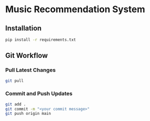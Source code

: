 
# Music Recommendation System

## Installation
```bash
pip install -r requirements.txt
```

## Git Workflow
### Pull Latest Changes
```bash
git pull
```

### Commit and Push Updates
```bash
git add .
git commit -m "<your commit message>"
git push origin main
```

